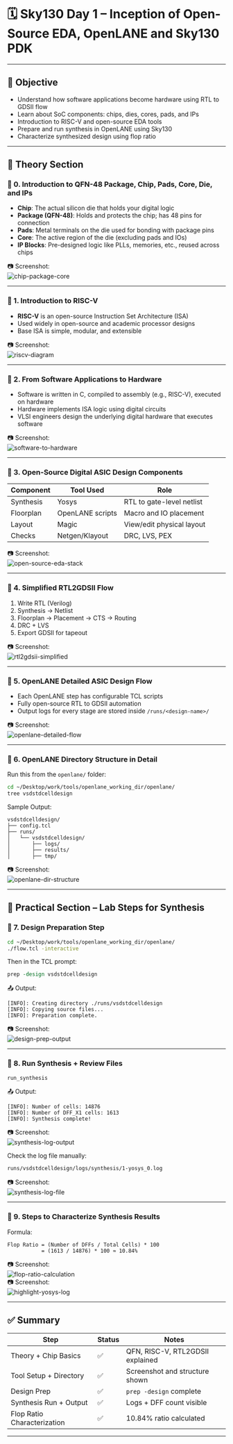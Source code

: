 # 🗓️ Sky130 Day 1 – Inception of Open-Source EDA, OpenLANE and Sky130 PDK

---

## 🎯 Objective

- Understand how software applications become hardware using RTL to GDSII flow  
- Learn about SoC components: chips, dies, cores, pads, and IPs  
- Introduction to RISC-V and open-source EDA tools  
- Prepare and run synthesis in OpenLANE using Sky130  
- Characterize synthesized design using flop ratio  

---

## 📘 Theory Section

### 🔸 0. Introduction to QFN-48 Package, Chip, Pads, Core, Die, and IPs

- **Chip**: The actual silicon die that holds your digital logic  
- **Package (QFN-48)**: Holds and protects the chip; has 48 pins for connection  
- **Pads**: Metal terminals on the die used for bonding with package pins  
- **Core**: The active region of the die (excluding pads and IOs)  
- **IP Blocks**: Pre-designed logic like PLLs, memories, etc., reused across chips  

📷 Screenshot:  
![chip-package-core](screenshots/chip-package-core.png)

---

### 🔸 1. Introduction to RISC-V

- **RISC-V** is an open-source Instruction Set Architecture (ISA)  
- Used widely in open-source and academic processor designs  
- Base ISA is simple, modular, and extensible  

📷 Screenshot:  
![riscv-diagram](screenshots/riscv-diagram.png)

---

### 🔸 2. From Software Applications to Hardware

- Software is written in C, compiled to assembly (e.g., RISC-V), executed on hardware  
- Hardware implements ISA logic using digital circuits  
- VLSI engineers design the underlying digital hardware that executes software  

📷 Screenshot:  
![software-to-hardware](screenshots/software-to-hardware.png)

---

### 🔸 3. Open-Source Digital ASIC Design Components

| Component | Tool Used       | Role                        |
|-----------|------------------|-----------------------------|
| Synthesis | Yosys            | RTL to gate-level netlist  |
| Floorplan | OpenLANE scripts | Macro and IO placement     |
| Layout    | Magic            | View/edit physical layout  |
| Checks    | Netgen/Klayout   | DRC, LVS, PEX              |

📷 Screenshot:  
![open-source-eda-stack](screenshots/open-source-eda-stack.png)

---

### 🔸 4. Simplified RTL2GDSII Flow

1. Write RTL (Verilog)  
2. Synthesis → Netlist  
3. Floorplan → Placement → CTS → Routing  
4. DRC + LVS  
5. Export GDSII for tapeout  

📷 Screenshot:  
![rtl2gdsii-simplified](screenshots/rtl2gdsii-simplified.png)

---

### 🔸 5. OpenLANE Detailed ASIC Design Flow

- Each OpenLANE step has configurable TCL scripts  
- Fully open-source RTL to GDSII automation  
- Output logs for every stage are stored inside `/runs/<design-name>/`  

📷 Screenshot:  
![openlane-detailed-flow](screenshots/openlane-detailed-flow.png)

---

### 🔸 6. OpenLANE Directory Structure in Detail

Run this from the `openlane/` folder:

```bash
cd ~/Desktop/work/tools/openlane_working_dir/openlane/
tree vsdstdcelldesign
```

Sample Output:
```
vsdstdcelldesign/
├── config.tcl
├── runs/
│   └── vsdstdcelldesign/
│       ├── logs/
│       ├── results/
│       ├── tmp/
```

📷 Screenshot:  
![openlane-dir-structure](screenshots/openlane-dir-structure.png)

---

## 🧪 Practical Section – Lab Steps for Synthesis

### 🔸 7. Design Preparation Step

```bash
cd ~/Desktop/work/tools/openlane_working_dir/openlane/
./flow.tcl -interactive
```

Then in the TCL prompt:

```tcl
prep -design vsdstdcelldesign
```

📤 Output:
```
[INFO]: Creating directory ./runs/vsdstdcelldesign
[INFO]: Copying source files...
[INFO]: Preparation complete.
```

📷 Screenshot:  
![design-prep-output](screenshots/design-prep-output.png)

---

### 🔸 8. Run Synthesis + Review Files

```tcl
run_synthesis
```

📤 Output:
```
[INFO]: Number of cells: 14876
[INFO]: Number of DFF_X1 cells: 1613
[INFO]: Synthesis complete!
```

📷 Screenshot:  
![synthesis-log-output](screenshots/synthesis-log-output.png)

Check the log file manually:

```bash
runs/vsdstdcelldesign/logs/synthesis/1-yosys_0.log
```

📷 Screenshot:  
![synthesis-log-file](screenshots/synthesis-log-file.png)

---

### 🔸 9. Steps to Characterize Synthesis Results

Formula:

```
Flop Ratio = (Number of DFFs / Total Cells) * 100
           = (1613 / 14876) * 100 ≈ 10.84%
```

📷 Screenshot:  
![flop-ratio-calculation](screenshots/flop-ratio-calculation.png)  
📷 Screenshot:  
![highlight-yosys-log](screenshots/highlight-yosys-log.png)

---

## ✅ Summary

| Step                       | Status | Notes                            |
|----------------------------|--------|----------------------------------|
| Theory + Chip Basics       | ✅     | QFN, RISC-V, RTL2GDSII explained |
| Tool Setup + Directory     | ✅     | Screenshot and structure shown   |
| Design Prep                | ✅     | `prep -design` complete          |
| Synthesis Run + Output     | ✅     | Logs + DFF count visible         |
| Flop Ratio Characterization| ✅     | 10.84% ratio calculated          |

---

